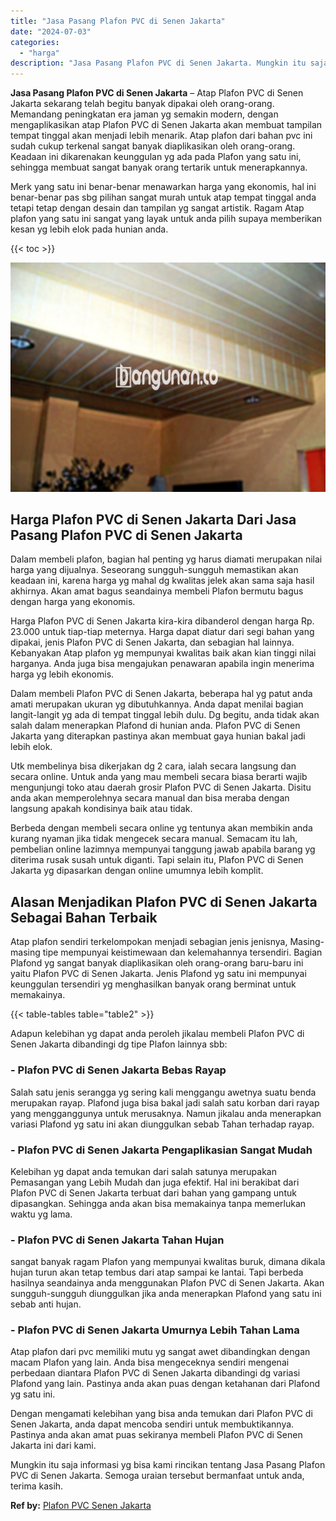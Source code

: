 ```yaml
---
title: "Jasa Pasang Plafon PVC di Senen Jakarta"
date: "2024-07-03"
categories: 
  - "harga"
description: "Jasa Pasang Plafon PVC di Senen Jakarta. Mungkin itu saja informasi yg bisa kami rincikan tentang Jasa Pasang Plafon PVC di Senen Jakarta. Semoga uraian ters..."
---
```


**Jasa Pasang Plafon PVC di Senen Jakarta** – Atap Plafon PVC di Senen Jakarta sekarang telah begitu banyak dipakai oleh orang-orang. Memandang peningkatan era jaman yg semakin modern, dengan mengaplikasikan atap Plafon PVC di Senen Jakarta akan membuat tampilan tempat tinggal akan menjadi lebih menarik. Atap plafon dari bahan pvc ini sudah cukup terkenal sangat banyak diaplikasikan oleh orang-orang. Keadaan ini dikarenakan keunggulan yg ada pada Plafon yang satu ini, sehingga membuat sangat banyak orang tertarik untuk menerapkannya.

Merk yang satu ini benar-benar menawarkan harga yang ekonomis, hal ini benar-benar pas sbg pilihan sangat murah untuk atap tempat tinggal anda tetapi tetap dengan desain dan tampilan yg sangat artistik. Ragam Atap plafon yang satu ini sangat yang layak untuk anda pilih supaya memberikan kesan yg lebih elok pada hunian anda.

{{< toc >}}

![Jasa Pasang Plafon PVC di Senen Jakarta](/images/flafond-pvc-murah06.png)

## Harga Plafon PVC di Senen Jakarta Dari Jasa Pasang Plafon PVC di Senen Jakarta

Dalam membeli plafon, bagian hal penting yg harus diamati merupakan nilai harga yang dijualnya. Seseorang sungguh-sungguh memastikan akan keadaan ini, karena harga yg mahal dg kwalitas jelek akan sama saja hasil akhirnya. Akan amat bagus seandainya membeli Plafon bermutu bagus dengan harga yang ekonomis.

Harga Plafon PVC di Senen Jakarta kira-kira dibanderol dengan harga Rp. 23.000 untuk tiap-tiap meternya. Harga dapat diatur dari segi bahan yang dipakai, jenis Plafon PVC di Senen Jakarta, dan sebagian hal lainnya. Kebanyakan Atap plafon yg mempunyai kwalitas baik akan kian tinggi nilai harganya. Anda juga bisa mengajukan penawaran apabila ingin menerima harga yg lebih ekonomis.

Dalam membeli Plafon PVC di Senen Jakarta, beberapa hal yg patut anda amati merupakan ukuran yg dibutuhkannya. Anda dapat menilai bagian langit-langit yg ada di tempat tinggal lebih dulu. Dg begitu, anda tidak akan salah dalam menerapkan Plafond di hunian anda. Plafon PVC di Senen Jakarta yang diterapkan pastinya akan membuat gaya hunian bakal jadi lebih elok.

Utk membelinya bisa dikerjakan dg 2 cara, ialah secara langsung dan secara online. Untuk anda yang mau membeli secara biasa berarti wajib mengunjungi toko atau daerah grosir Plafon PVC di Senen Jakarta. Disitu anda akan memperolehnya secara manual dan bisa meraba dengan langsung apakah kondisinya baik atau tidak.

Berbeda dengan membeli secara online yg tentunya akan membikin anda kurang nyaman jika tidak mengecek secara manual. Semacam itu lah, pembelian online lazimnya mempunyai tanggung jawab apabila barang yg diterima rusak susah untuk diganti. Tapi selain itu, Plafon PVC di Senen Jakarta yg dipasarkan dengan online umumnya lebih komplit.

## Alasan Menjadikan Plafon PVC di Senen Jakarta Sebagai Bahan Terbaik

Atap plafon sendiri terkelompokan menjadi sebagian jenis jenisnya, Masing-masing tipe mempunyai keistimewaan dan kelemahannya tersendiri. Bagian Plafond yg sangat banyak diaplikasikan oleh orang-orang baru-baru ini yaitu Plafon PVC di Senen Jakarta. Jenis Plafond yg satu ini mempunyai keunggulan tersendiri yg menghasilkan banyak orang berminat untuk memakainya.

{{< table-tables table="table2" >}}

Adapun kelebihan yg dapat anda peroleh jikalau membeli Plafon PVC di Senen Jakarta dibandingi dg tipe Plafon lainnya sbb:

### \- Plafon PVC di Senen Jakarta Bebas Rayap

Salah satu jenis serangga yg sering kali menggangu awetnya suatu benda merupakan rayap. Plafond juga bisa bakal jadi salah satu korban dari rayap yang mengganggunya untuk merusaknya. Namun jikalau anda menerapkan variasi Plafond yg satu ini akan diunggulkan sebab Tahan terhadap rayap.

### \- Plafon PVC di Senen Jakarta Pengaplikasian Sangat Mudah

Kelebihan yg dapat anda temukan dari salah satunya merupakan Pemasangan yang Lebih Mudah dan juga efektif. Hal ini berakibat dari Plafon PVC di Senen Jakarta terbuat dari bahan yang gampang untuk dipasangkan. Sehingga anda akan bisa memakainya tanpa memerlukan waktu yg lama.

### \- Plafon PVC di Senen Jakarta Tahan Hujan

sangat banyak ragam Plafon yang mempunyai kwalitas buruk, dimana dikala hujan turun akan tetap tembus dari atap sampai ke lantai. Tapi berbeda hasilnya seandainya anda menggunakan Plafon PVC di Senen Jakarta. Akan sungguh-sungguh diunggulkan jika anda menerapkan Plafond yang satu ini sebab anti hujan.

### \- Plafon PVC di Senen Jakarta Umurnya Lebih Tahan Lama

Atap plafon dari pvc memiliki mutu yg sangat awet dibandingkan dengan macam Plafon yang lain. Anda bisa mengeceknya sendiri mengenai perbedaan diantara Plafon PVC di Senen Jakarta dibandingi dg variasi Plafond yang lain. Pastinya anda akan puas dengan ketahanan dari Plafond yg satu ini.

Dengan mengamati kelebihan yang bisa anda temukan dari Plafon PVC di Senen Jakarta, anda dapat mencoba sendiri untuk membuktikannya. Pastinya anda akan amat puas sekiranya membeli Plafon PVC di Senen Jakarta ini dari kami.

Mungkin itu saja informasi yg bisa kami rincikan tentang Jasa Pasang Plafon PVC di Senen Jakarta. Semoga uraian tersebut bermanfaat untuk anda, terima kasih.

**Ref by:** [Plafon PVC Senen Jakarta](https://id.wikipedia.org/wiki/Plafon)
